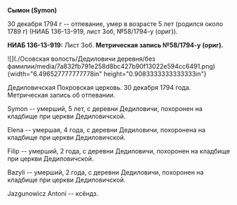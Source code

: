 **Сымон (Symon)**

30 декабря 1794 г -- отпевание, умер в возрасте 5 лет (родился около
1789 г) (НИАБ 136-13-919, лист 3об, №58/1794-у (ориг)).

**НИАБ 136-13-919:** Лист 3об. **Метрическая запись №58/1794-у (ориг).**

![](./Осовская волость/Дедиловичи деревня/без фамилии/media/7a832fb791e258d8bc427b90f13022e594cc6491.png){width="6.496527777777778in"
height="0.9083333333333333in"}

Дедиловичская Покровская церковь. 30 декабря 1794 года. Метрическая
запись об отпевании.

Symon -- умерший, 5 лет, с деревни Дедиловичи, похоронен на кладбище при
церкви Дедиловичской.

Elena -- умершая, 4 года, с деревни Дедиловичи, похоронена на кладбище
при церкви Дедиловичской.

Filip -- умерший, 2 года, с деревни Дедиловичи, похоронен на кладбище
при церкви Дедиловичской.

Bazyli -- умерший, 2 года, с деревни Дедиловичи, похоронен на кладбище
при церкви Дедиловичской.

Jazgunowicz Antoni -- ксёндз.
